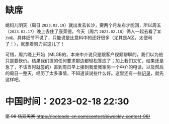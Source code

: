
# 缺席

媳妇儿明天（周日 `2023.02.19`）就出发去长沙，要两个月左右才能回，所以周五（`2023.02.17`）晚上去住了康莱德。今天（周六 `2023.02.18`）俩人一起去看了`富力城`，具体细节不说了，只能说是比意料中的还好很多（尤其是A区，太便利了！），就想着努力买这儿了！

可惜，周六晚上开始（MLGB的，本来中介说只是跟客户视频聊聊的，我们以为他只是要砍价。结果我们提的任何要求那边都轻松答应了；加上我们又忙，结果还是急了，不该当时就签的）直到周日早上接到我爱我家另一个中介的电话，以及然后的周日一整天，经历了太多事情，不知道该说些什么好。这里还有一些[记录](../../../weekly/weekly2023/333-absent-6-bj/README.md)，就先这样吧。

# 中国时间：2023-02-18 22:30

~~第 98 场双周赛 https://leetcode-cn.com/contest/biweekly-contest-98/~~

